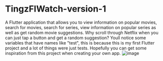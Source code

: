 # TingzFIWatch-version-1
A Flutter application that allows you to view information on popular movies, search for movies, search for series, view information on popular series as well as get random movie suggestions. Why scroll through Netflix when you can just tap a button and get a random suggestion? Youll notice some variables that have names like "test", this is because this is my first Flutter project and a lot of things were just tests. Hopefully you can get some inspiration from this project when creating your own app.
![image](https://user-images.githubusercontent.com/15880681/125560783-24c274e8-0952-4205-bae7-ac3074892386.png)

